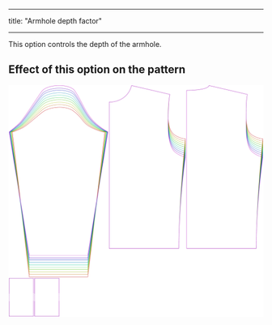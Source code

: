 ***

title: "Armhole depth factor"

***

This option controls the depth of the armhole.

## Effect of this option on the pattern

![This image shows the effect of this option by superimposing several variants that have a different value for this option](sven_armholedepthfactor_sample.svg "Effect of this option on the pattern")
